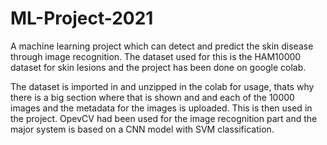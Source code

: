 # ML-Project-2021
A machine learning project which can detect and predict the skin disease through image recognition.
The dataset used for this is the HAM10000 dataset for skin lesions and the project has been done on google colab.

The dataset is imported in and unzipped in the colab for usage, thats why there is a big section where that is shown and and each of the 10000 images and the metadata for the images is uploaded. This is then used in the project.
OpevCV had been used for the image recognition part and the major system is based on a CNN model with SVM classification. 
